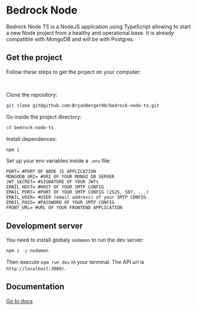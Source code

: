 # Bedrock Node

Bedrock Node TS is a NodeJS application using TypeScript allowing to start a new Node project from a healthy and operational base.
It is already compatible with MongoDB and will be with Postgres.

## Get the project

Follow these steps to get the project on your computer:

<br>

Clone the repository:
```bash
git clone git@github.com:BryanBerger98/bedrock-node-ts.git
```
Go inside the project directory:
```bash
cd bedrock-node-ts
```
Install dependences:
```bash
npm i
```
Set up your env variables inside a `.env` file:
```dosini
PORT= #PORT OF NODE JS APPLICATION
MONGODB_URI= #URI OF YOUR MONGO DB SERVER
JWT_SECRET= #SIGNATURE OF YOUR JWTs
EMAIL_HOST= #HOST OF YOUR SMTP CONFIG
EMAIL_PORT= #PORT OF YOUR SMTP CONFIG (2525, 587, ...)
EMAIL_USER= #USER (email address) of your SMTP CONFIG
EMAIL_PASS= #PASSWORD OF YOUR SMTP CONFIG
FRONT_URL= #URL OF YOUR FRONTEND APPLICATION
```

## Development server

You need to install globaly `nodemon` to run the dev server:
```bash
npm i -g nodemon
```
Then execute `npm run dev` in your terminal. The API url is `http://localhost:3000/`.

## Documentation

[Go to docs](https://github.com/BryanBerger98/bedrock-node/wiki)